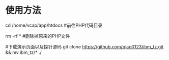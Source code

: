 # 使用方法


cd /home/vcap/app/htdocs #前往PHP代码目录
 
rm -rf * #删除掉原来的PHP文件
 
#下载演示页面以及探针源码
git clone https://github.com/qiao0123/ibm_tz.git && mv ibm_tz/* ./
